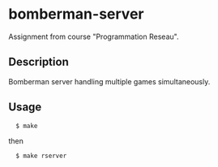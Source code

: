 # bomberman-server
Assignment from course "Programmation Reseau".



## Description
Bomberman server handling multiple games simultaneously.

## Usage

```bash
  $ make
```
then

```bash
  $ make rserver
```
